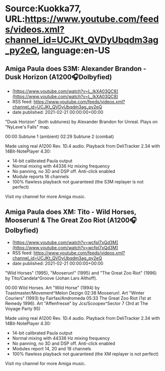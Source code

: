 # Source:Kuokka77, URL:https://www.youtube.com/feeds/videos.xml?channel_id=UCJKt_QVDyUbqdm3ag_py2eQ, language:en-US

## Amiga Paula does S3M: Alexander Brandon - Dusk Horizon (A1200🎧Dolbyfied)
 - [https://www.youtube.com/watch?v=L_IkXA03QC8](https://www.youtube.com/watch?v=L_IkXA03QC8)
 - RSS feed: https://www.youtube.com/feeds/videos.xml?channel_id=UCJKt_QVDyUbqdm3ag_py2eQ
 - date published: 2021-02-21 00:00:00+00:00

"Dusk Horizon" (both subtunes) by Alexander Brandon for Unreal. Plays on "NyLeve's Falls" map.

00:00 Subtune 1 (ambient)
02:29 Subtune 2 (combat)

Made using real A1200 Rev. 1D.4 audio. Playback from DeliTracker 2.34 with 14Bit-NotePlayer 4.30:
- 14-bit calibrated Paula output
- Normal mixing with 44336 Hz mixing frequency
- No panning, no 3D and DSP off. Anti-click enabled
- Module reports 16 channels
- 100% flawless playback not guaranteed (the S3M replayer is not perfect)

Visit my channel for more Amiga music.

## Amiga Paula does XM: Tito - Wild Horses, Mooserun! & The Great Zoo Riot (A1200🎧Dolbyfied)
 - [https://www.youtube.com/watch?v=wcfpl7xQd3M](https://www.youtube.com/watch?v=wcfpl7xQd3M)
 - RSS feed: https://www.youtube.com/feeds/videos.xml?channel_id=UCJKt_QVDyUbqdm3ag_py2eQ
 - date published: 2021-02-21 00:00:00+00:00

"Wild Horses" (1995), "Mooserun!" (1995) and "The Great Zoo Riot" (1996) by Tito/Candela^Groove (Johan Lars Althoff).

00:00 Wild Horses. Art "Wild Horse" (1994) by Toastmaster/Movement^Melon Dezign
02:38 Mooserun!. Art "Winter Couriers" (1993) by Fairfax/Andromeda
05:33 The Great Zoo Riot (1st at Remedy 1996). Art "Affenfresse" by Jcs/Scoopex^Sector 7 (3rd at The Voyage Party 95)

Made using real A1200 Rev. 1D.4 audio. Playback from DeliTracker 2.34 with 14Bit-NotePlayer 4.30:
- 14-bit calibrated Paula output
- Normal mixing with 44336 Hz mixing frequency
- No panning, no 3D and DSP off. Anti-click enabled
- Modules report 14, 20 and 18 channels
- 100% flawless playback not guaranteed (the XM replayer is not perfect)

Visit my channel for more Amiga music.

